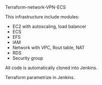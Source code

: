 Terraform-network-VPN-ECS

This infrastructure include modules:

- EC2 with autoscaling, load balancer
- ECS
- EFS
- IAM
- Network with VPC, Rout table, NAT
- RDS
- Security group

All code is automatically cloned into Jenkins.

Terraform parametrize in Jenkins.
